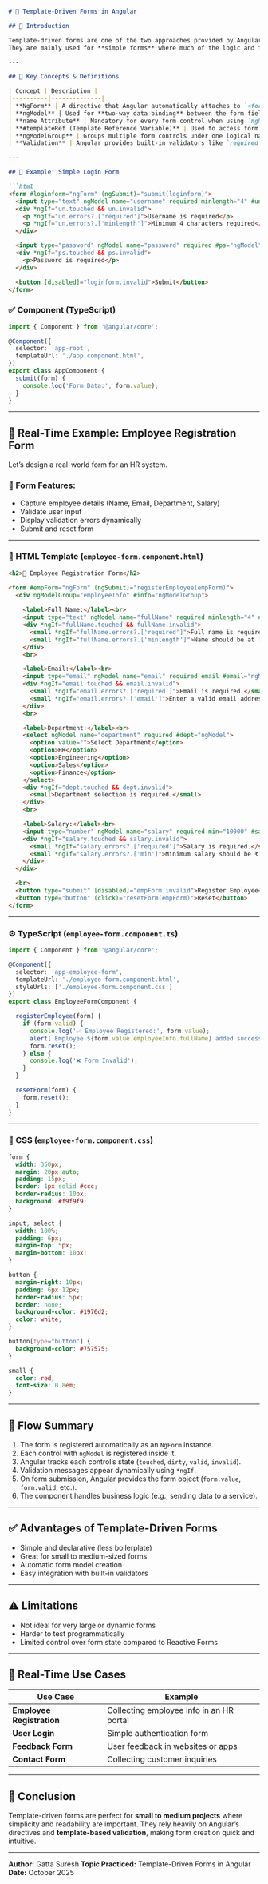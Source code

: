 

````markdown
# 🧩 Template-Driven Forms in Angular

## 📘 Introduction

Template-driven forms are one of the two approaches provided by Angular to handle forms (the other is **Reactive Forms**).  
They are mainly used for **simple forms** where much of the logic and form structure is handled directly in the **HTML template**, and Angular automatically manages the underlying form model.

---

## 🧠 Key Concepts & Definitions

| Concept | Description |
|----------|--------------|
| **NgForm** | A directive that Angular automatically attaches to `<form>` elements to create a form object. It provides properties like `value`, `valid`, and `controls`. |
| **ngModel** | Used for **two-way data binding** between the form field and the component class property. It keeps the UI and data in sync. |
| **name Attribute** | Mandatory for every form control when using `ngModel`. It is used to register the control with the parent `NgForm`. |
| **#templateRef (Template Reference Variable)** | Used to access form control or form instance in the template. Example: `#loginForm="ngForm"` or `#username="ngModel"`. |
| **ngModelGroup** | Groups multiple form controls under one logical name to manage complex forms. |
| **Validation** | Angular provides built-in validators like `required`, `minlength`, `maxlength`, `email`, and also supports custom validation. |

---

## 🧩 Example: Simple Login Form

```html
<form #loginform="ngForm" (ngSubmit)="submit(loginform)">
  <input type="text" ngModel name="username" required minlength="4" #un="ngModel" placeholder="Username">
  <div *ngIf="un.touched && un.invalid">
    <p *ngIf="un.errors?.['required']">Username is required</p>
    <p *ngIf="un.errors?.['minlength']">Minimum 4 characters required</p>
  </div>

  <input type="password" ngModel name="password" required #ps="ngModel" placeholder="Password">
  <div *ngIf="ps.touched && ps.invalid">
    <p>Password is required</p>
  </div>

  <button [disabled]="loginform.invalid">Submit</button>
</form>
````

### ✅ Component (TypeScript)

```ts
import { Component } from '@angular/core';

@Component({
  selector: 'app-root',
  templateUrl: './app.component.html',
})
export class AppComponent {
  submit(form) {
    console.log('Form Data:', form.value);
  }
}
```

---

## 💼 Real-Time Example: Employee Registration Form

Let’s design a real-world form for an HR system.

### 🧱 Form Features:

* Capture employee details (Name, Email, Department, Salary)
* Validate user input
* Display validation errors dynamically
* Submit and reset form

---

### 🧾 HTML Template (`employee-form.component.html`)

```html
<h2>🏢 Employee Registration Form</h2>

<form #empForm="ngForm" (ngSubmit)="registerEmployee(empForm)">
  <div ngModelGroup="employeeInfo" #info="ngModelGroup">
    
    <label>Full Name:</label><br>
    <input type="text" ngModel name="fullName" required minlength="4" #fullName="ngModel" placeholder="Enter full name">
    <div *ngIf="fullName.touched && fullName.invalid">
      <small *ngIf="fullName.errors?.['required']">Full name is required.</small>
      <small *ngIf="fullName.errors?.['minlength']">Name should be at least 4 characters long.</small>
    </div>
    <br>

    <label>Email:</label><br>
    <input type="email" ngModel name="email" required email #email="ngModel" placeholder="Enter email">
    <div *ngIf="email.touched && email.invalid">
      <small *ngIf="email.errors?.['required']">Email is required.</small>
      <small *ngIf="email.errors?.['email']">Enter a valid email address.</small>
    </div>
    <br>

    <label>Department:</label><br>
    <select ngModel name="department" required #dept="ngModel">
      <option value="">Select Department</option>
      <option>HR</option>
      <option>Engineering</option>
      <option>Sales</option>
      <option>Finance</option>
    </select>
    <div *ngIf="dept.touched && dept.invalid">
      <small>Department selection is required.</small>
    </div>
    <br>

    <label>Salary:</label><br>
    <input type="number" ngModel name="salary" required min="10000" #salary="ngModel" placeholder="Enter salary">
    <div *ngIf="salary.touched && salary.invalid">
      <small *ngIf="salary.errors?.['required']">Salary is required.</small>
      <small *ngIf="salary.errors?.['min']">Minimum salary should be ₹10,000.</small>
    </div>
  </div>

  <br>
  <button type="submit" [disabled]="empForm.invalid">Register Employee</button>
  <button type="button" (click)="resetForm(empForm)">Reset</button>
</form>
```

---

### ⚙️ TypeScript (`employee-form.component.ts`)

```ts
import { Component } from '@angular/core';

@Component({
  selector: 'app-employee-form',
  templateUrl: './employee-form.component.html',
  styleUrls: ['./employee-form.component.css']
})
export class EmployeeFormComponent {

  registerEmployee(form) {
    if (form.valid) {
      console.log('✅ Employee Registered:', form.value);
      alert(`Employee ${form.value.employeeInfo.fullName} added successfully!`);
      form.reset();
    } else {
      console.log('❌ Form Invalid');
    }
  }

  resetForm(form) {
    form.reset();
  }
}
```

---

### 🎨 CSS (`employee-form.component.css`)

```css
form {
  width: 350px;
  margin: 20px auto;
  padding: 15px;
  border: 1px solid #ccc;
  border-radius: 10px;
  background: #f9f9f9;
}

input, select {
  width: 100%;
  padding: 6px;
  margin-top: 5px;
  margin-bottom: 10px;
}

button {
  margin-right: 10px;
  padding: 6px 12px;
  border-radius: 5px;
  border: none;
  background-color: #1976d2;
  color: white;
}

button[type="button"] {
  background-color: #757575;
}

small {
  color: red;
  font-size: 0.8em;
}
```

---

## 🧭 Flow Summary

1. The form is registered automatically as an `NgForm` instance.
2. Each control with `ngModel` is registered inside it.
3. Angular tracks each control’s state (`touched`, `dirty`, `valid`, `invalid`).
4. Validation messages appear dynamically using `*ngIf`.
5. On form submission, Angular provides the form object (`form.value`, `form.valid`, etc.).
6. The component handles business logic (e.g., sending data to a service).

---

## ✅ Advantages of Template-Driven Forms

* Simple and declarative (less boilerplate)
* Great for small to medium-sized forms
* Automatic form model creation
* Easy integration with built-in validators

---

## ⚠️ Limitations

* Not ideal for very large or dynamic forms
* Harder to test programmatically
* Limited control over form state compared to Reactive Forms

---

## 🧾 Real-Time Use Cases

| Use Case                  | Example                                  |
| ------------------------- | ---------------------------------------- |
| **Employee Registration** | Collecting employee info in an HR portal |
| **User Login**            | Simple authentication form               |
| **Feedback Form**         | User feedback in websites or apps        |
| **Contact Form**          | Collecting customer inquiries            |

---

## 🏁 Conclusion

Template-driven forms are perfect for **small to medium projects** where simplicity and readability are important.
They rely heavily on Angular’s directives and **template-based validation**, making form creation quick and intuitive.

---

**Author:** Gatta Suresh
**Topic Practiced:** Template-Driven Forms in Angular
**Date:** October 2025

```
```
